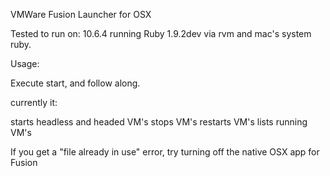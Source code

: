 VMWare Fusion Launcher for OSX

Tested to run on: 10.6.4 running Ruby 1.9.2dev via rvm and mac's system ruby.

Usage:

Execute start, and follow along.

currently it:

starts headless and headed VM's
stops VM's
restarts VM's
lists running VM's

If you get a "file already in use" error, try turning off the native OSX app for Fusion